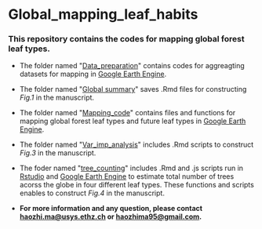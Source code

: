 # Global_mapping_leaf_habits

### This repository contains the codes for mapping global forest leaf types. 

- The folder named "[Data_preparation](https://github.com/haozhima95/Global_mapping_forest_leaf_type/tree/master/Data_preparation)" contains codes for aggreagting datasets for mapping in [Google Earth Engine](https://earthengine.google.com/). 

- The folder named "[Global summary](https://github.com/haozhima95/Global_mapping_forest_leaf_type/tree/master/Global_summary)" saves .Rmd files for constructing _Fig.1_ in the manuscript. 

- The folder named "[Mapping_code](https://github.com/haozhima95/Global_mapping_forest_leaf_type/tree/master/mapping_code)" contains files and functions for mapping global forest leaf types and future leaf types in [Google Earth Engine](https://earthengine.google.com/). 

- The folder named "[Var_imp_analysis](https://github.com/haozhima95/Global_mapping_forest_leaf_type/tree/master/Var_imp_analysis)" includes .Rmd scripts to construct _Fig.3_ in the manuscript. 

- The foder named "[tree_counting](https://github.com/haozhima95/Global_mapping_forest_leaf_type/tree/master/tree_counting)" includes .Rmd and .js scripts run in [Rstudio](https://posit.co/) and [Google Earth Engine](https://earthengine.google.com/) to estimate total number of trees acorss the globe in four different leaf types. These functions and scripts enables to construct _Fig.4_ in the manuscript. 

- **For more information and any question, please contact haozhi.ma@usys.ethz.ch or haozhima95@gmail.com.**
